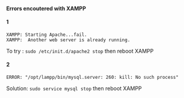 #### Errors encoutered with XAMPP

#### 1
```
XAMPP: Starting Apache...fail.
XAMPP:  Another web server is already running.
```

To try : `sudo /etc/init.d/apache2 stop` then reboot XAMPP

#### 2 
```
ERROR: "/opt/lampp/bin/mysql.server: 260: kill: No such process"
```

Solution: 
`sudo service mysql stop` then reboot XAMPP
